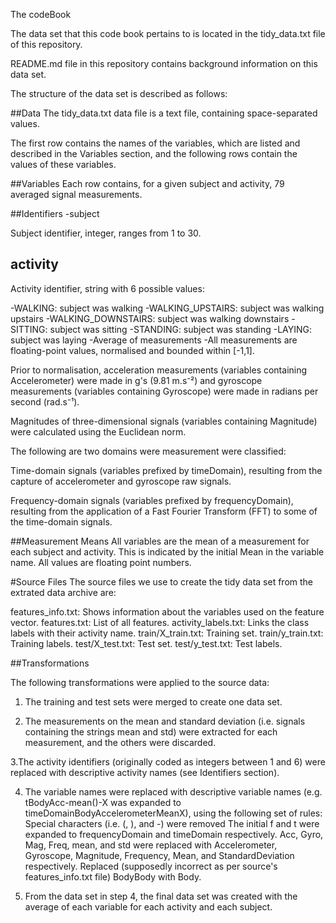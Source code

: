 The codeBook


The data set that this code book pertains to is located in the tidy_data.txt file of this repository.

README.md file in this repository contains background information on this data set.

The structure of the data set is described as follows: 

##Data
The tidy_data.txt data file is a text file, containing space-separated values.

The first row contains the names of the variables, which are listed and described in the Variables section, and the following rows contain the values of these variables.

##Variables
Each row contains, for a given subject and activity, 79 averaged signal measurements.

##Identifiers
 -subject

 Subject identifier, integer, ranges from 1 to 30.

## activity

Activity identifier, string with 6 possible values:

-WALKING: subject was walking
-WALKING_UPSTAIRS: subject was walking upstairs
-WALKING_DOWNSTAIRS: subject was walking downstairs
-SITTING: subject was sitting
-STANDING: subject was standing
-LAYING: subject was laying
-Average of measurements
-All measurements are floating-point values, normalised and bounded within [-1,1].

Prior to normalisation, acceleration measurements (variables containing Accelerometer) were made in g's (9.81 m.s⁻²) and gyroscope measurements (variables containing Gyroscope) were made in radians per second (rad.s⁻¹).

Magnitudes of three-dimensional signals (variables containing Magnitude) were calculated using the Euclidean norm.

The following are two domains were measurement were classified:

Time-domain signals (variables prefixed by timeDomain), resulting from the capture of accelerometer and gyroscope raw signals.

Frequency-domain signals (variables prefixed by frequencyDomain), resulting from the application of a Fast Fourier Transform (FFT) to some of the time-domain signals.

##Measurement Means
All variables are the mean of a measurement for each subject and activity. This is indicated by the initial Mean in the variable name. All values are floating point numbers.

#Source Files
The source files we use to create the tidy data set from the extrated data archive are:

features_info.txt: Shows information about the variables used on the feature vector.
features.txt: List of all features.
activity_labels.txt: Links the class labels with their activity name.
train/X_train.txt: Training set.
train/y_train.txt: Training labels.
test/X_test.txt: Test set.
test/y_test.txt: Test labels.

##Transformations

The following transformations were applied to the source data:

1. The training and test sets were merged to create one data set.

2. The measurements on the mean and standard deviation (i.e. signals containing the strings mean and std) were extracted for each measurement, and the others were discarded.

3.The activity identifiers (originally coded as integers between 1 and 6) were replaced with descriptive activity names (see Identifiers section).

4. The variable names were replaced with descriptive variable names (e.g. tBodyAcc-mean()-X was expanded to timeDomainBodyAccelerometerMeanX), using the following set of rules:
Special characters (i.e. (, ), and -) were removed
The initial f and t were expanded to frequencyDomain and timeDomain respectively.
Acc, Gyro, Mag, Freq, mean, and std were replaced with Accelerometer, Gyroscope, Magnitude, Frequency, Mean, and StandardDeviation respectively.
Replaced (supposedly incorrect as per source's features_info.txt file) BodyBody with Body.

5. From the data set in step 4, the final data set was created with the average of each variable for each activity and each subject.

